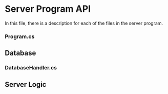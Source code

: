 # Server Program API

In this file, there is a description for each of the files in the server program.

### Program.cs




## Database

### DatabaseHandler.cs

## Server Logic